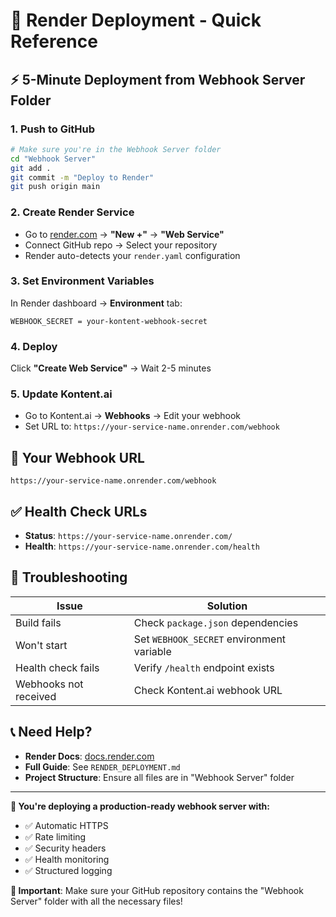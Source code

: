 # 🚀 Render Deployment - Quick Reference

## ⚡ **5-Minute Deployment from Webhook Server Folder**

### **1. Push to GitHub**
```bash
# Make sure you're in the Webhook Server folder
cd "Webhook Server"
git add .
git commit -m "Deploy to Render"
git push origin main
```

### **2. Create Render Service**
- Go to [render.com](https://render.com) → **"New +"** → **"Web Service"**
- Connect GitHub repo → Select your repository
- Render auto-detects your `render.yaml` configuration

### **3. Set Environment Variables**
In Render dashboard → **Environment** tab:
```
WEBHOOK_SECRET = your-kontent-webhook-secret
```

### **4. Deploy**
Click **"Create Web Service"** → Wait 2-5 minutes

### **5. Update Kontent.ai**
- Go to Kontent.ai → **Webhooks** → Edit your webhook
- Set URL to: `https://your-service-name.onrender.com/webhook`

## 🔗 **Your Webhook URL**
```
https://your-service-name.onrender.com/webhook
```

## ✅ **Health Check URLs**
- **Status**: `https://your-service-name.onrender.com/`
- **Health**: `https://your-service-name.onrender.com/health`

## 🚨 **Troubleshooting**

| Issue | Solution |
|-------|----------|
| Build fails | Check `package.json` dependencies |
| Won't start | Set `WEBHOOK_SECRET` environment variable |
| Health check fails | Verify `/health` endpoint exists |
| Webhooks not received | Check Kontent.ai webhook URL |

## 📞 **Need Help?**
- **Render Docs**: [docs.render.com](https://docs.render.com)
- **Full Guide**: See `RENDER_DEPLOYMENT.md`
- **Project Structure**: Ensure all files are in "Webhook Server" folder

---
**🎯 You're deploying a production-ready webhook server with:**
- ✅ Automatic HTTPS
- ✅ Rate limiting
- ✅ Security headers
- ✅ Health monitoring
- ✅ Structured logging

**📁 Important**: Make sure your GitHub repository contains the "Webhook Server" folder with all the necessary files!
